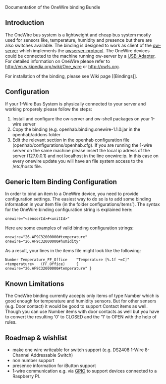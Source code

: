 Documentation of the OneWire binding Bundle

## Introduction

The OneWire bus system is a lightweight and cheap bus system mostly used for sensors like, temperature, humidity and presence but there are also switches available. The binding is designed to work as client of the [ow-server](http://owfs.org/index.php?page=owserver_protocol) which implements the [owserver-protocol](http://owfs.org/index.php?page=owserver-protocol). The OneWire devices could be connected to the machine running ow-server by a [USB-Adapter](http://shop.wiregate.de/wiregate/usb-produkte/ds9490r-1-wire-usb-adapter.html). For detailed information on OneWire please refer to http://en.wikipedia.org/wiki/One_wire or http://owfs.org.

For installation of the binding, please see Wiki page [[Bindings]].

## Configuration

If your 1-Wire Bus System is physically connected to your server and working properely please follow the steps:

1. Install and configure the ow-server and ow-shell packages on your 1-wire server
1. Copy the binding (e.g. openhab.binding.onewire-1.1.0.jar in the openhab/addons folder
1. Edit the relevant section in the openhab configuration file (openhab/configurations/openhab.cfg). If you are running the 1-wire server on the same machine please insert the local ip adress of the server (127.0.0.1) and not localhost in the line onewire:ip. In this case on every onewire update you will have an file system access to the /etc/hosts file.

## Generic Item Binding Configuration

In order to bind an item to a OneWire device, you need to provide configuration settings. The easiest way to do so is to add some binding information in your item file (in the folder configurations/items`). The syntax for the OneWire binding configuration string is explained here:

    onewire="<sensorId>#<unitId>"

Here are some examples of valid binding configuration strings:

    onewire="26.AF9C32000000#temperature"
    onewire="26.AF9C32000000#humidity"


As a result, your lines in the items file might look like the following:

    Number Temperature_FF_Office 	"Temperature [%.1f ¬∞C]"	<temperature>	(FF_Office)		{ onewire="26.AF9C32000000#temperature" }

## Known Limitations

The OneWire binding currently accepts only items of type Number which is good enough for temperature and humidity sensors. But for other sensors (e.g. Door contact) it would be good to support Contact items as well. Though you can use Number items with door contacts as well but you have to convert the resulting '0' to CLOSED and the '1' to OPEN with the help of rules.

## Roadmap & wishlist

- make one wire writeable for switch support (e.g. DS2408 1-Wire 8-Channel Addressable Switch)
- non number support
- presence information for iButton support
- 1-wire communication e.g. via [GPIO](http://en.wikipedia.org/wiki/GPIO) to support devices connected to a Raspberry PI.